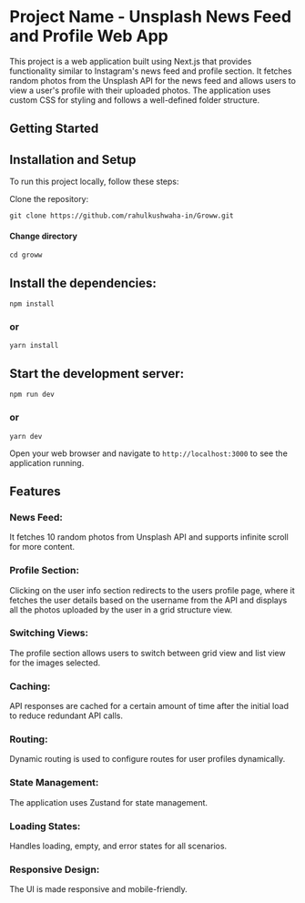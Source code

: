# Project Name - Unsplash News Feed and Profile Web App

This project is a web application built using Next.js that provides functionality similar to Instagram's news feed and profile section. It fetches random photos from the Unsplash API for the news feed and allows users to view a user's profile with their uploaded photos. The application uses custom CSS for styling and follows a well-defined folder structure.

## Getting Started

## Installation and Setup

To run this project locally, follow these steps:

Clone the repository:

```git clone https://github.com/rahulkushwaha-in/Groww.git```
#### Change  directory
```cd groww```

## Install the dependencies:
```npm install```
### or
```yarn install```
## Start the development server:
```npm run dev```
### or
```yarn dev```

Open your web browser and navigate to ```http://localhost:3000``` to see the application running.

## Features
### News Feed: 
It fetches 10 random photos from Unsplash API and supports infinite scroll for more content.

### Profile Section: 
Clicking on the user info section redirects to the users profile page, where it fetches the user details based on the username from the API and displays all the photos uploaded by the user in a grid structure view.

### Switching Views: 
The profile section allows users to switch between grid view and list view for the images selected.

### Caching: 
API responses are cached for a certain amount of time after the initial load to reduce redundant API calls.

### Routing: 
Dynamic routing is used to configure routes for user profiles dynamically.

### State Management: 
The application uses Zustand for state management.

### Loading States: 
Handles loading, empty, and error states for all scenarios.

### Responsive Design: 
The UI is made responsive and mobile-friendly.





